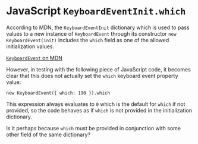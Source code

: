 # JavaScript `KeyboardEventInit.which`

According to MDN, the `KeyboardEventInit` dictionary which is used to pass values to a new
instance of `KeyboardEvent` through its constructor `new KeyboardEvent(init)` includes the
`which` field as one of the allowed initialization values.

[`KeyboardEvent` on MDN](https://developer.mozilla.org/en-US/docs/Web/API/KeyboardEvent/KeyboardEvent#Values)

However, in testing with the following piece of JavaScript code, it becomes clear that this
does not actually set the `which` keyboard event property value:

`new KeyboardEvent({ which: 190 }).which`

This expression always evaluates to `0` which is the default for `which` if not provided,
so the code behaves as if `which` is not provided in the initialization dictionary.

Is it perhaps because `which` must be provided in conjunction with some other field of the
same dictionary?
